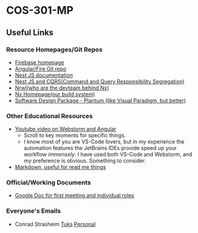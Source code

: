 # COS-301-MP

## Useful Links

### Resource Homepages/Git Repos
- [Firebase homepage](https://firebase.google.com/)
- [Angular/Fire Git repo](https://github.com/angular/angularfire)
- [Nest JS documentation](https://docs.nestjs.com/)
- [Nest JS and CQRS(Command and Query Responsibility Segregation)](https://docs.nestjs.com/)
- [Nrwl(who are the devteam behind Nx)](https://github.com/nrwl)
- [Nx Homepage(our build system)](https://nx.dev/)
- [Software Design Package - Plantum (like Visual Paradigm, but better)](https://plantuml.com/)

### Other Educational Resources
- [Youtube video on Webstorm and Angular](https://www.youtube.com/watch?v=_MzY5aougGA)
  - Scroll to key moments for specific things.
  - I know most of you are VS-Code lovers, but in my experience the automation features the JetBrains IDEs provide speed up your workflow *immensely*. I have used both VS-Code and Webstorm, and my preference is obvious. Something to consider.
- [Markdown, useful for read me things](https://www.youtube.com/watch?v=HUBNt18RFbo)

### Official/Working Documents
- [Google Doc for first meeting and individual roles](https://docs.google.com/document/d/1vzSdC-u36qN0meR2cbKsDVOWlIwiElSs1ScsluF1C9U/edit?usp=sharing)

### Everyone's Emails
- Conrad Strasheim [Tuks](u04483716@tuks.co.za) [Personal](cadstrasheim@gmail.com)
